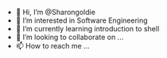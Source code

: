 - 👋 Hi, I’m @Sharongoldie
- 👀 I’m interested in Software Engineering
- 🌱 I’m currently learning introduction to shell
- 💞️ I’m looking to collaborate on ...
- 📫 How to reach me ...

<!---
Sharongoldie/Sharongoldie is a ✨ special ✨ repository because its `README.md` (this file) appears on your GitHub profile.
You can click the Preview link to take a look at your changes.
--->
